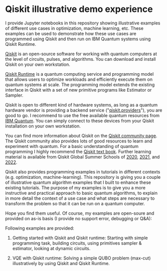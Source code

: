# Qiskit illustrative demo experience

I provide Jupyter notebooks in this repository showing illustrative examples of different use cases in optimization, machine learning, etc. These examples can be used to demonstrate how these use cases are programmed using Qiskit and then run on IBM Quantum systems using Qiskit Runtime.

[Qiskit](https://qiskit.org/documentation/index.html) is an open-source software for working with quantum computers at the level of circuits, pulses, and algorithms. You can download and install Qiskit on your own workstation. 

[Qiskit Runtime](https://qiskit.org/documentation/partners/qiskit_ibm_runtime/index.html) is a quantum computing service and programming model that allows users to optimize workloads and efficiently execute them on quantum systems at scale. The programming model extends the existing interface in Qiskit with a set of new primitive programs like Estimator or Sampler.

Qiskit is open to different kind of hardware systems, as long as a quantum hardware vendor is providing a backend service ("[qiskit.providers](https://qiskit.org/documentation/apidoc/providers.html)"), you are good to go. I recommend to use the free available quantum resources from [IBM Quantum](https://quantum-computing.ibm.com/). You can simply connect to these devices from your Qiskit installation on your own workstation. 

You can find more information about Qiskit on the [Qiskit community page](https://qiskit.org/). The Qiskit community also provides lots of good resources to learn and experiment with quantum. For a basic understanding of quantum programming I highly recommend the [Qiskit text book](https://qiskit.org/learn/). Further learning material is available from Qiskit Global Summer Schools of [2020](https://qiskit.org/learn/summer-school/introduction-to-quantum-computing-and-quantum-hardware-2020), [2021](https://qiskit.org/learn/summer-school/quantum-computing-and-quantum-learning-2021), and [2022](https://qiskit.org/learn/summer-school/quantum-simulation-summer-school-2022).

Qiskit also provides programming examples in tutorials in different contexts (e.g. optimization, machine-learning). This repository is giving you a couple of illustrative quantum algorithm examples that I built to enhance these existing tutorials. The purpose of my examples is to give you a more instructive and practical approach to basic quantum algorithms, to explain in more detail the context of a use case and what steps are necessary to transform the problem so that it can be run on a quantum computer.

Hope you find them useful. Of course, my examples are open-soure and provided on as-is basis (I provide no support error, debugging or Q&A):

Following examples are provided:

1. Getting started with Qiskit and Qiskit runtime: Starting with simple programming task, building circuits, using primitives sampler & estimator, looking at dynamic circuits.

2. VQE with Qiskit runtime: Solving a simple QUBO problem (max-cut) illustratively by using Qiskit and Qiskit Runtime.